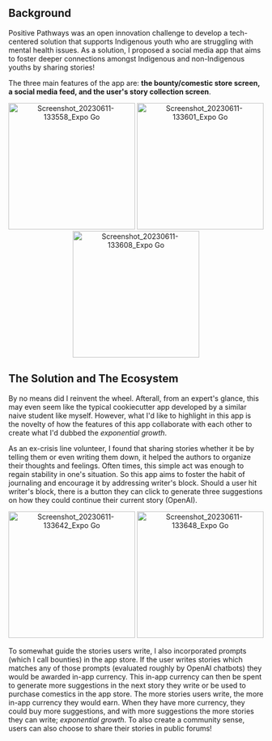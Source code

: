 ## Background
Positive Pathways was an open innovation challenge to develop a tech-centered solution that supports Indigenous youth who are struggling with mental health issues. As a solution, I proposed a social media app that aims to foster deeper connections amongst Indigenous and non-Indigenous youths by sharing stories!

The three main features of the app are: **the bounty/comestic store screen, a social media feed, and the user's story collection screen**.

<p align="center">
  <img src="https://github.com/winstonshin3/Positive-Thoughts/assets/115049139/f11f28c2-32bc-47cd-9653-41794ff7db07" alt="Screenshot_20230611-133558_Expo Go" width="250"/>
  <img src="https://github.com/winstonshin3/Positive-Thoughts/assets/115049139/28299c27-22e5-4b1a-9712-ff54c51d6d29" alt="Screenshot_20230611-133601_Expo Go" width="250"/>
  <img src="https://github.com/winstonshin3/Positive-Thoughts/assets/115049139/ef057f6b-1576-4da1-b4e5-4a3f00220ba6" alt="Screenshot_20230611-133608_Expo Go" width="250"/>
</p>


## The Solution and The Ecosystem
By no means did I reinvent the wheel. Afterall, from an expert's glance, this may even seem like the typical cookiecutter app developed by a similar naive student like myself. However, what I'd like to highlight in this app is the novelty of how the features of this app collaborate with each other to create what I'd dubbed the *exponential growth*.

As an ex-crisis line volunteer, I found that sharing stories whether it be by telling them or even writing them down, it helped the authors to organize their thoughts and feelings. Often times, this simple act was enough to regain stability in one's situation. So this app aims to foster the habit of journaling and encourage it by addressing writer's block. Should a user hit writer's block, there is a button they can click to generate three suggestions on how they could continue their current story (OpenAI). 

<p align="center">
  <img src="https://github.com/winstonshin3/Positive-Thoughts/assets/115049139/cc2730e6-d7b9-4186-aa8c-ff3a24eb3b88" alt="Screenshot_20230611-133642_Expo Go" width="250"/>
  <img src="https://github.com/winstonshin3/Positive-Thoughts/assets/115049139/1fb39378-c80e-49e6-afec-a0cee2029f2f" alt="Screenshot_20230611-133648_Expo Go" width="250"/>
</p>

To somewhat guide the stories users write, I also incorporated prompts (which I call bounties) in the app store. If the user writes stories which matches any of those prompts (evaluated roughly by OpenAI chatbots) they would be awarded in-app currency. This in-app currency can then be spent to generate more suggestions in the next story they write or be used to purchase comestics in the app store. The more stories users write, the more in-app currency they would earn. When they have more currency, they could buy more suggestions, and with more suggestions the more stories they can write; *exponential growth*. To also create a community sense, users can also choose to share their stories in public forums!   
